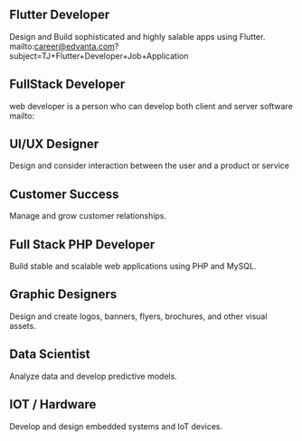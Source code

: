 ## Flutter Developer
Design and Build sophisticated and highly salable apps using Flutter.
mailto:career@edvanta.com?subject=TJ+Flutter+Developer+Job+Application
## FullStack Developer​
web developer is a person who can develop both client and server software
mailto:

## UI/UX Designer
Design and consider interaction between the user and a product or service

## Customer Success​
Manage and grow customer relationships. 

## Full Stack PHP Developer​
Build stable and scalable web applications using PHP and MySQL.

## Graphic Designers​
Design and create logos, banners, flyers, brochures, and other visual assets.

## Data Scientist​
Analyze data and develop predictive models.

## IOT / Hardware ​
Develop and design embedded systems and IoT devices.